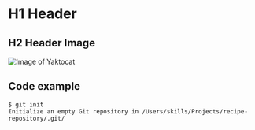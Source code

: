 # H1 Header
## H2 Header Image
![Image of Yaktocat](https://octodex.github.com/images/yaktocat.png)

## Code example
```
$ git init
Initialize an empty Git repository in /Users/skills/Projects/recipe-repository/.git/
```
